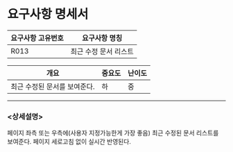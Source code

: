 ﻿요구사항 명세서
===================

|요구사항 고유번호|요구사항 명칭|
|---|---|
|R013|최근 수정 문서 리스트|    
  
|개요|중요도|난이도|
|---|---|---|
|최근 수정된 문서를 보여준다.|하|중|

---
### <상세설명>  
페이지 좌측 또는 우측에(사용자 지정가능한게 가장 좋음) 최근 수정된 문서 리스트를 보여준다.
페이지 세로고침 없이 실시간 반영된다.